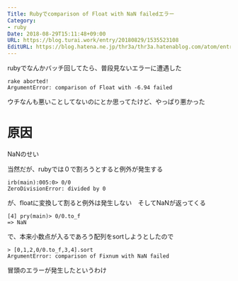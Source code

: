 ```yaml
---
Title: Rubyでcomparison of Float with NaN failedエラー
Category:
- ruby
Date: 2018-08-29T15:11:48+09:00
URL: https://blog.turai.work/entry/20180829/1535523108
EditURL: https://blog.hatena.ne.jp/thr3a/thr3a.hatenablog.com/atom/entry/10257846132615591108
---
```


rubyでなんかバッチ回してたら、普段見ないエラーに遭遇した

```
rake aborted!
ArgumentError: comparison of Float with -6.94 failed
```

ウチなんも悪いことしてないのにとか思ってたけど、やっぱり悪かった

# 原因

NaNのせい

当然だが、rubyでは０で割ろうとすると例外が発生する

```
irb(main):005:0> 0/0
ZeroDivisionError: divided by 0
```

が、floatに変換して割ると例外は発生しない　そしてNaNが返ってくる

```
[4] pry(main)> 0/0.to_f
=> NaN
```

で、本来小数点が入るであろう配列をsortしようとしたので

```
> [0,1,2,0/0.to_f,3,4].sort
ArgumentError: comparison of Fixnum with NaN failed
```

冒頭のエラーが発生したというわけ
